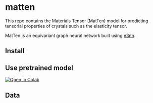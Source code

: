 # matten

This repo contains the Materials Tensor (MatTen) model for predicting tensorial
properties of crystals such as the elasticity tensor.

MatTen is an equivariant graph neural network built using [e3nn](https://github.com/e3nn/e3nn).


## Install

## Use pretrained model

[![Open In Colab](https://colab.research.google.com/assets/colab-badge.svg)](https://colab.research.google.com/github/wengroup/matten/blob/main/notebooks/predict_colab.ipynb)


## Data
